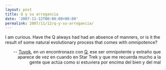 ```yaml
---
layout: post
title: Q y su arrogancia
date: '2007-11-12T00:00:00+00:00'
permalink: 2007/11/12/q-y-su-arrogancia/
---
```

<p class="frase">I am curious. Have the Q always had had an absence of manners, or is it the result of some natural evolutionary process that comes with omnipotence?</p><p align="right">-- <a href="http://en.wikipedia.org/wiki/Tuvok">Tuvok</a>, en un encontronazo con <a href="http://en.wikipedia.org/wiki/Q_%28Star_Trek%29">Q</a>, ese ser omnipotente y extraño que aparece de vez en cuando en Star Trek y que me recuerda mucho a la gente que actúa como si estuviera por encima del bien y del mal</p>
